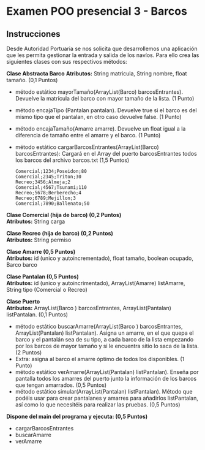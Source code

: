 # Examen POO presencial 3 - Barcos

## Instrucciones

Desde Autoridad Portuaria se nos solicita que desarrollemos una aplicación que les permita 
gestionar la entrada y salida de los navíos. Para ello crea las siguientes clases con sus 
respectivos métodos:   

**Clase Abstracta Barco**
**Atributos:** String matricula, String nombre, float tamaño. (0,1 Puntos)
- método estático mayorTamaño(ArrayList(Barco) barcosEntrantes). Devuelve la matrícula del barco con mayor tamaño de la lista. (1 Punto)
- método encajaTipo (Pantalan pantalan). Devuelve true si el barco es del mismo tipo que el pantalan, en otro caso devuelve false. (1 Punto)
- método encajaTamaño(Amarre amarre). Devuelve un float igual a la diferencia de tamaño entre el amarre y el barco. (1 Punto)
- método estático cargarBarcosEntrantes(ArrayList(Barco) barcosEntrantes): Cargará en el Array del puerto barcosEntrantes todos los barcos del archivo barcos.txt (1,5 Puntos)

    ```
    Comercial;1234;Poseidon;80   
    Comercial;2345;Triton;30   
    Recreo;3456;Almeja;2   
    Comercial;4567;Tsunami;110   
    Recreo;5678;Berberecho;4   
    Recreo;6789;Mejillon;3   
    Comercial;7890;Ballenato;50  
    ``` 

**Clase Comercial (hija de barco) (0,2 Puntos)**   
**Atributos:** String carga   

**Clase Recreo (hija de barco) (0,2 Puntos)**   
**Atributos:** String permiso   

**Clase Amarre (0,5 Puntos)**   
**Atributos:** id (unico y autoincrementado), float tamaño, boolean ocupado, Barco barco   

**Clase Pantalan (0,5 Puntos)**   
**Atributos:** id (unico y autoincrimentado), ArrayList(Amarre) listAmarre, String tipo (Comercial o Recreo)   

**Clase Puerto**   
**Atributos:** ArrayList(Barco ) barcosEntrantes, ArrayList(Pantalan) listPantalan. (0,1 Puntos)   
- método estático buscarAmarre(ArrayList(Barco ) barcosEntrantes, ArrayList(Pantalan) listPantalan). Asigna un amarre, en el que quepa el barco y el pantalán sea de su tipo, a cada barco de la lista empezando por los barcos de mayor tamaño y si le encuentra sitio lo saca de la lista.  (2 Puntos)
- Extra: asigna al barco el amarre óptimo de todos los disponibles. (1 Punto)
- método estático verAmarre(ArrayList(Pantalan) listPantalan). Enseña por pantalla todos los amarres del puerto junto la información de los barcos que tengan amarrados. (0,5 Puntos)
- método estático simular(ArrayList(Pantalan) listPantalan). Método que podéis usar para crear pantalanes y amarres para añadirlos listPantalan, así como lo que necesitéis para realizar las pruebas. (0,5 Puntos)

**Dispone del main del programa y ejecuta: (0,5 Puntos)**
- cargarBarcosEntrantes
- buscarAmarre
- verAmarre
